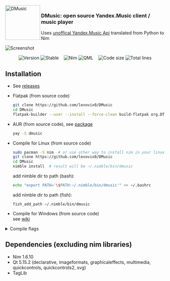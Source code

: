 <img alt="DMusic" align="left" width="110" src="https://github.com/levovix0/DMusic/blob/master/resources/app.svg">
<p>
  <h3>DMusic: open source Yandex.Music client / music player</h3>
  Uses <a href="https://github.com/MarshalX/yandex-music-api">unoffical Yandex.Music Api</a> translated from Python to Nim
</p>

![Screenshot](https://ia.wampi.ru/2021/09/23/85.png)  
<p align="center">
  <img alt="Version" src="https://img.shields.io/badge/Version-0.4.1-x.svg?style=flat-square&logoColor=white&color=blue">
  <img alt="Stable" src="https://img.shields.io/badge/Stable-0.4-x.svg?style=flat-square&logoColor=white&color=blue">
  &nbsp;&nbsp;
  <img alt="Nim" src="https://img.shields.io/badge/Nim-Nim.svg?style=flat-square&logo=nim&logoColor=white&color=cb9e50">
  <img alt="QML" src="https://img.shields.io/badge/QML-QML.svg?style=flat-square&logo=qt&logoColor=white&color=3db069">
  &nbsp;&nbsp;
  <img alt="Code size" src="https://img.shields.io/github/languages/code-size/levovix0/DMusic?style=flat-square">
  <img alt="Total lines" src="https://img.shields.io/tokei/lines/github/levovix0/DMusic?color=purple&style=flat-square">
</p>

## Installation
* See [releases](https://github.com/levovix0/DMusic/releases)

* Flatpak (from source code)
  ```sh
  git clone https://github.com/levovix0/DMusic
  cd DMusic
  flatpak-builder --user --install --force-clean build-flatpak org.DTeam.DMusic.yml
  ```

* AUR (from source code), see [package](https://aur.archlinux.org/packages/dmusic)
  ```sh
  yay -S dmusic
  ```

* Compile for Linux (from source code)
  ```sh
  sudo pacman -S nim  # or use other way to install nim in your linux distribution
  git clone https://github.com/levovix0/DMusic
  cd DMusic
  nimble install  # result will be ~/.nimble/bin/dmusic
  ```
  add nimble dir to path (bash):
  ```bash
  echo "export PATH='\$PATH:~/.nimble/bin/dmusic'" >> ~/.bashrc
  ```
  add nimble dir to path (fish):
  ```fish
  fish_add_path ~/.nimble/bin/dmusic
  ```

* Compile for Windows (from source code)  
  see [wiki](https://github.com/levovix0/DMusic/wiki/Building-on-Windows)

<details><summary>Compile flags</summary><p>
  <code>-d:debugRequests</code> - print all requested urls to stdout
  
  <code>-d:yandexMusic_oneRequestAtOnce</code> - make only one request to yandex music at once

  <code>-d:debugYandexMusicBehaviour</code> - debug Yandex.Music service and api behaviour
</p></details>

## Dependencies (excluding nim libraries)
* Nim 1.6.10
* Qt 5.15.2 (declarative, imageformats, graphicaleffects, multimedia, quickcontrols, quickcontrols2, svg)
* TagLib
